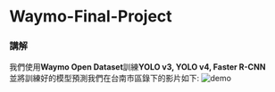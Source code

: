 # Waymo-Final-Project
### 講解
我們使用**Waymo Open Dataset**訓練**YOLO v3, YOLO v4, Faster R-CNN**  
並將訓練好的模型預測我們在台南市區錄下的影片如下:
![demo](https://imgur.com/a/9vkYlOi)
